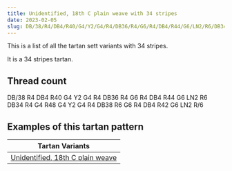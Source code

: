 ```yaml
---
title: Unidentified, 18th C plain weave with 34 stripes
date: 2023-02-05
slug: DB/38/R4/DB4/R40/G4/Y2/G4/R4/DB36/R4/G6/R4/DB4/R44/G6/LN2/R6/DB34/R4/G4/R48/G4/Y2/G4/R4/DB38/R6/G6/R4/DB4/R42/G6/LN2/R/6
---
```

This is a list of all the tartan sett variants with 34 stripes.

It is a 34 stripes tartan.


## Thread count
DB/38 R4 DB4 R40 G4 Y2 G4 R4 DB36 R4 G6 R4 DB4 R44 G6 LN2 R6 DB34 R4 G4 R48 G4 Y2 G4 R4 DB38 R6 G6 R4 DB4 R42 G6 LN2 R/6

## Examples of this tartan pattern

| Tartan Variants |
|---------------|
| [Unidentified, 18th C plain weave](/variants/db/38/r4/db4/r40/g4/y2/g4/r4/db36/r4/g6/r4/db4/r44/g6/ln2/r6/db34/r4/g4/r48/g4/y2/g4/r4/db38/r6/g6/r4/db4/r42/g6/ln2/r/6-db000050-g008000-lne0e0e0-rc00000-yf0c000)||
